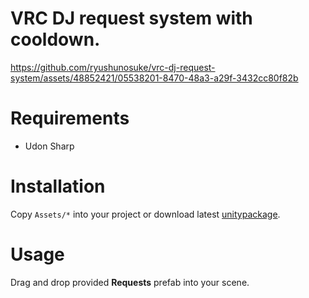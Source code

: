 # VRC DJ request system with cooldown.
https://github.com/ryushunosuke/vrc-dj-request-system/assets/48852421/05538201-8470-48a3-a29f-3432cc80f82b


# Requirements
- Udon Sharp

# Installation
Copy `Assets/*` into your project or download latest [unitypackage](https://github.com/ryushunosuke/vrc-dj-request-system/releases/latest).

# Usage
Drag and drop provided **Requests** prefab into your scene.
